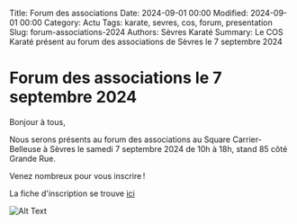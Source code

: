 Title: Forum des associations
Date: 2024-09-01 00:00
Modified: 2024-09-01 00:00
Category: Actu 
Tags: karate, sevres, cos, forum, presentation
Slug: forum-associations-2024
Authors: Sèvres Karaté 
Summary: Le COS Karaté présent au forum des associations de Sèvres le 7 septembre 2024

# Forum des associations le 7 septembre 2024
Bonjour à tous,

Nous serons présents au forum des associations au Square Carrier-Belleuse à Sèvres le samedi 7 septembre 2024 de 10h à 18h, stand 85 côté Grande Rue.

Venez nombreux pour vous inscrire !

La fiche d'inscription se trouve [ici]({static}/pdfs/fiche_inscription_coskarate_2024-2025.pdf)

![Alt Text]({static}/images/cos_karate_plaquette.jpg)
